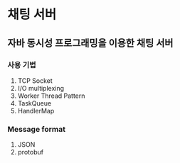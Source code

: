 #  채팅 서버

## 자바 동시성 프로그래밍을 이용한 채팅 서버

### 사용 기법
1. TCP Socket
2. I/O multiplexing
3. Worker Thread Pattern
4. TaskQueue
5. HandlerMap

### Message format
1. JSON
2. protobuf
